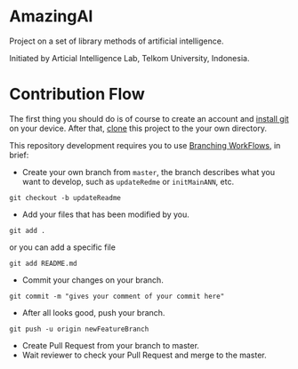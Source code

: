 # AmazingAI
Project on a set of library methods of artificial intelligence.

Initiated by Articial Intelligence Lab, Telkom University, Indonesia.

# Contribution Flow
The first thing you should do is of course to create an account and [install git](https://git-scm.com/book/en/v2/Getting-Started-Installing-Git) on your device.
After that, [clone](https://git-scm.com/book/en/v2/Git-Basics-Getting-a-Git-Repository) this project to the your own directory.

This repository development requires you to use [Branching WorkFlows](https://git-scm.com/book/en/v2/Git-Branching-Branching-Workflows), in brief:

- Create your own branch from `master`, the branch describes what you want to develop, such as `updateRedme` or `initMainANN`, etc.
```
git checkout -b updateReadme
```
- Add your files that has been modified by you. 
```
git add .
```

or you can add a specific file
```
git add README.md
```

- Commit your changes on your branch.
```
git commit -m "gives your comment of your commit here"
```
- After all looks good, push your branch.
```
git push -u origin newFeatureBranch
```
- Create Pull Request from your branch to master.
- Wait reviewer to check your Pull Request and merge to the master.
